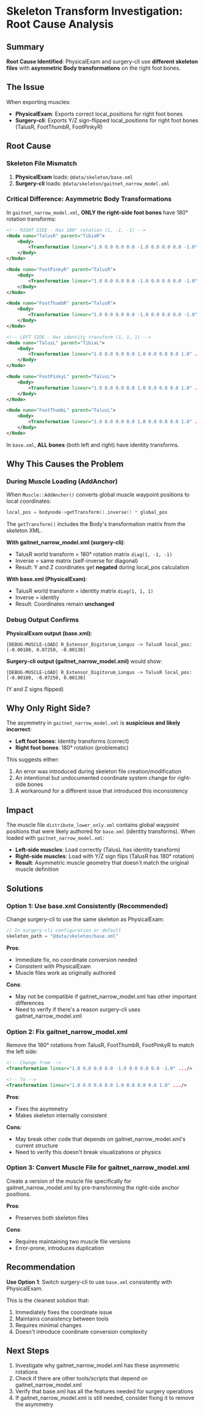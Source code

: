 # Skeleton Transform Investigation: Root Cause Analysis

## Summary

**Root Cause Identified**: PhysicalExam and surgery-cli use **different skeleton files** with **asymmetric Body transformations** on the right foot bones.

## The Issue

When exporting muscles:
- **PhysicalExam**: Exports correct local_positions for right foot bones
- **Surgery-cli**: Exports Y/Z sign-flipped local_positions for right foot bones (TalusR, FootThumbR, FootPinkyR)

## Root Cause

### Skeleton File Mismatch

1. **PhysicalExam** loads: `@data/skeleton/base.xml`
2. **Surgery-cli** loads: `@data/skeleton/gaitnet_narrow_model.xml`

### Critical Difference: Asymmetric Body Transformations

In `gaitnet_narrow_model.xml`, **ONLY the right-side foot bones** have 180° rotation transforms:

```xml
<!-- RIGHT SIDE - Has 180° rotation (1, -1, -1) -->
<Node name="TalusR" parent="TibiaR">
    <Body>
        <Transformation linear="1.0 0.0 0.0 0.0 -1.0 0.0 0.0 0.0 -1.0" .../>
    </Body>
</Node>

<Node name="FootPinkyR" parent="TalusR">
    <Body>
        <Transformation linear="1.0 0.0 0.0 0.0 -1.0 0.0 0.0 0.0 -1.0" .../>
    </Body>
</Node>

<Node name="FootThumbR" parent="TalusR">
    <Body>
        <Transformation linear="1.0 0.0 0.0 0.0 -1.0 0.0 0.0 0.0 -1.0" .../>
    </Body>
</Node>

<!-- LEFT SIDE - Has identity transform (1, 1, 1) -->
<Node name="TalusL" parent="TibiaL">
    <Body>
        <Transformation linear="1.0 0.0 0.0 0.0 1.0 0.0 0.0 0.0 1.0" .../>
    </Body>
</Node>

<Node name="FootPinkyL" parent="TalusL">
    <Body>
        <Transformation linear="1.0 0.0 0.0 0.0 1.0 0.0 0.0 0.0 1.0" .../>
    </Body>
</Node>

<Node name="FootThumbL" parent="TalusL">
    <Body>
        <Transformation linear="1.0 0.0 0.0 0.0 1.0 0.0 0.0 0.0 1.0" .../>
    </Body>
</Node>
```

In `base.xml`, **ALL bones** (both left and right) have identity transforms.

## Why This Causes the Problem

### During Muscle Loading (AddAnchor)

When `Muscle::AddAnchor()` converts global muscle waypoint positions to local coordinates:

```cpp
local_pos = bodynode->getTransform().inverse() * global_pos
```

The `getTransform()` includes the Body's transformation matrix from the skeleton XML.

**With gaitnet_narrow_model.xml (surgery-cli)**:
- TalusR world transform = 180° rotation matrix `diag(1, -1, -1)`
- Inverse = same matrix (self-inverse for diagonal)
- Result: Y and Z coordinates get **negated** during local_pos calculation

**With base.xml (PhysicalExam)**:
- TalusR world transform = identity matrix `diag(1, 1, 1)`
- Inverse = identity
- Result: Coordinates remain **unchanged**

### Debug Output Confirms

**PhysicalExam output (base.xml)**:
```
[DEBUG-MUSCLE-LOAD] R_Extensor_Digitorum_Longus -> TalusR local_pos: [-0.00180, 0.07250, -0.00130]
```

**Surgery-cli output (gaitnet_narrow_model.xml)** would show:
```
[DEBUG-MUSCLE-LOAD] R_Extensor_Digitorum_Longus -> TalusR local_pos: [-0.00180, -0.07250, 0.00130]
```
(Y and Z signs flipped)

## Why Only Right Side?

The asymmetry in `gaitnet_narrow_model.xml` is **suspicious and likely incorrect**:
- **Left foot bones**: Identity transforms (correct)
- **Right foot bones**: 180° rotation (problematic)

This suggests either:
1. An error was introduced during skeleton file creation/modification
2. An intentional but undocumented coordinate system change for right-side bones
3. A workaround for a different issue that introduced this inconsistency

## Impact

The muscle file `distribute_lower_only.xml` contains global waypoint positions that were likely authored for `base.xml` (identity transforms). When loaded with `gaitnet_narrow_model.xml`:

- **Left-side muscles**: Load correctly (TalusL has identity transform)
- **Right-side muscles**: Load with Y/Z sign flips (TalusR has 180° rotation)
- **Result**: Asymmetric muscle geometry that doesn't match the original muscle definition

## Solutions

### Option 1: Use base.xml Consistently (Recommended)
Change surgery-cli to use the same skeleton as PhysicalExam:
```cpp
// In surgery-cli configuration or default
skeleton_path = "@data/skeleton/base.xml"
```

**Pros**:
- Immediate fix, no coordinate conversion needed
- Consistent with PhysicalExam
- Muscle files work as originally authored

**Cons**:
- May not be compatible if gaitnet_narrow_model.xml has other important differences
- Need to verify if there's a reason surgery-cli uses gaitnet_narrow_model.xml

### Option 2: Fix gaitnet_narrow_model.xml
Remove the 180° rotations from TalusR, FootThumbR, FootPinkyR to match the left side:

```xml
<!-- Change from -->
<Transformation linear="1.0 0.0 0.0 0.0 -1.0 0.0 0.0 0.0 -1.0" .../>

<!-- To -->
<Transformation linear="1.0 0.0 0.0 0.0 1.0 0.0 0.0 0.0 1.0" .../>
```

**Pros**:
- Fixes the asymmetry
- Makes skeleton internally consistent

**Cons**:
- May break other code that depends on gaitnet_narrow_model.xml's current structure
- Need to verify this doesn't break visualizations or physics

### Option 3: Convert Muscle File for gaitnet_narrow_model.xml
Create a version of the muscle file specifically for gaitnet_narrow_model.xml by pre-transforming the right-side anchor positions.

**Pros**:
- Preserves both skeleton files

**Cons**:
- Requires maintaining two muscle file versions
- Error-prone, introduces duplication

## Recommendation

**Use Option 1**: Switch surgery-cli to use `base.xml` consistently with PhysicalExam.

This is the cleanest solution that:
1. Immediately fixes the coordinate issue
2. Maintains consistency between tools
3. Requires minimal changes
4. Doesn't introduce coordinate conversion complexity

## Next Steps

1. Investigate why gaitnet_narrow_model.xml has these asymmetric rotations
2. Check if there are other tools/scripts that depend on gaitnet_narrow_model.xml
3. Verify that base.xml has all the features needed for surgery operations
4. If gaitnet_narrow_model.xml is still needed, consider fixing it to remove the asymmetry
